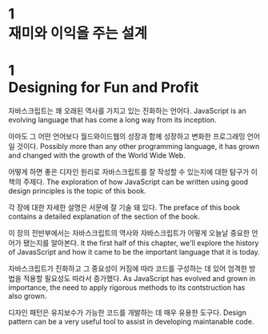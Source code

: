 # 1  <br>재미와 이익을 주는 설계
# 1  <br>Designing for Fun and Profit

자바스크립트는 꽤 오래된 역사를 가지고 있는 진화하는 언어다.
JavaScript is an evolving language that has come a long way from its inception.

아마도 그 어떤 언어보다 월드와이드웹의 성장과 함께 성장하고 변화한 프로그래밍 언어일 것이다.
Possibly more than any other programming language, it has grown and changed with the growth of the World Wide Web.

어떻게 하면 좋은 디자인 원리로 자바스크립트를 잘 작성할 수 있는지에 대한 탐구가 이 책의 주제다.
The exploration of how JavaScript can be written using good design principles is the topic of this book.

각 장에 대한 자세한 설명은 서문에 잘 기술 돼 있다.
The preface of this book contains a detailed explanation of the section of the book.


이 장의 전반부에서는 자바스크립트의 역사와 자바스크립트가 어떻게 오늘날 중요한 언어가 됐는지를 알아본다.
It the first half of this chapter, we'll explore the history of JavasScript and how it came to be the important language that it is today.

자바스크립트가 진화하고 그 중요성이 커짐에 따라 코드를 구성하는 데 있어 엄격한 방법을 적용할 필요성도 따라서 증가했다.
As JavaScript has evolved and grown in importance, the need to apply rigorous methods to its contstruction has also grown.

디자인 패턴은 유지보수가 가능한 코드를 개발하는 데 매우 유용한 도구다.
Design pattern can be a very useful tool to assist in developing maintanable code.
